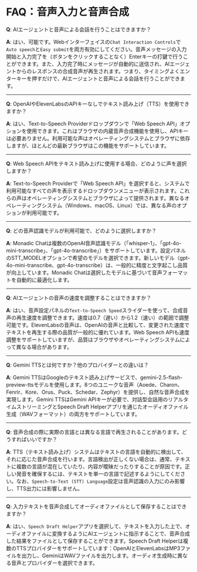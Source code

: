 # FAQ：音声入力と音声合成

**Q**: AIエージェントと音声による会話を行うことはできますか？

**A**: はい、可能です。Webインターフェイスの`Chat Interaction Controls`で`Auto speech`と`Easy submit`を両方有効にしてください。音声メッセージの入力開始と入力完了を（ボタンをクリックすることなく）Enterキーの打鍵で行うことができます。また、入力完了時にメッセージが自動的に送信され、AIエージェントからのレスポンスの合成音声が再生されます。つまり、タイミングよくエンターキーを押すだけで、AIエージェントと音声による会話を行うことができます。

---

**Q**: OpenAIやElevenLabsのAPIキーなしでテキスト読み上げ（TTS）を使用できますか？

**A**: はい、Text-to-Speech Providerドロップダウンで「Web Speech API」オプションを使用できます。これはブラウザの内蔵音声合成機能を使用し、APIキーは必要ありません。利用可能な声はオペレーティングシステムとブラウザに依存しますが、ほとんどの最新ブラウザはこの機能をサポートしています。

---

**Q**: Web Speech APIをテキスト読み上げに使用する場合、どのように声を選択しますか？

**A**: Text-to-Speech Providerで「Web Speech API」を選択すると、システムで利用可能なすべての声を表示するドロップダウンメニューが表示されます。これらの声はオペレーティングシステムとブラウザによって提供されます。異なるオペレーティングシステム（Windows、macOS、Linux）では、異なる声のオプションが利用可能です。

---

**Q**: どの音声認識モデルが利用可能で、どのように選択しますか？

**A**: Monadic Chatは複数のOpenAI音声認識モデル（「whisper-1」、「gpt-4o-mini-transcribe」、「gpt-4o-transcribe」）をサポートしています。設定パネルのSTT_MODELオプションで希望のモデルを選択できます。新しいモデル（gpt-4o-mini-transcribe、gpt-4o-transcribe）は、一般的に精度と文字起こし品質が向上しています。Monadic Chatは選択したモデルに基づいて音声フォーマットを自動的に最適化します。

---

**Q**: AIエージェントの音声の速度を調整することはできますか？

**A**: はい、音声設定パネルの`Text-to-Speech Speed`スライダーを使って、合成音声の再生速度を調整できます。速度は0.7（遅い）から1.2（速い）の範囲で調整可能です。ElevenLabsの音声は、OpenAIの音声と比較して、変更された速度でテキストを再生する際の品質が一般的に優れています。Web Speech APIも速度調整をサポートしていますが、品質はブラウザやオペレーティングシステムによって異なる場合があります。

---

**Q**: Gemini TTSとは何ですか？他のプロバイダーとの違いは？

**A**: Gemini TTSはGoogleのテキスト読み上げサービスで、gemini-2.5-flash-preview-ttsモデルを使用します。8つのユニークな音声（Aoede、Charon、Fenrir、Kore、Orus、Puck、Schedar、Zephyr）を提供し、自然な音声合成を実現します。Gemini TTSはGemini APIキーが必要で、対話型会話用のリアルタイムストリーミングとSpeech Draft Helperアプリを通じたオーディオファイル生成（WAVフォーマット）の両方をサポートしています。

---

**Q**: 音声合成の際に実際の言語とは異なる言語で再生されることがあります。どうすればいいですか？

**A**: TTS（テキスト読み上げ）システムはテキストの言語を自動的に検出して、それに応じた音声合成を行います。言語検出が正しくない場合は、通常、テキストに複数の言語が混在していたり、内容が曖昧だったりすることが原因です。正しい発音を確保するには、テキストを単一の言語で記述するようにしてください。なお、`Speech-to-Text (STT) Language`設定は音声認識の入力にのみ影響し、TTS出力には影響しません。

---

**Q**: 入力テキストを音声合成してオーディオファイルとして保存することはできますか？

**A**: はい、`Speech Draft Helper`アプリを選択して、テキストを入力した上で、オーディオファイルに変換するようにAIエージェントに指示することで、音声合成した結果をファイルとして保存することができます。Speech Draft Helperは複数のTTSプロバイダーをサポートしています：OpenAIとElevenLabsはMP3ファイルを出力し、GeminiはWAVファイルを出力します。オーディオ生成時に異なる音声とプロバイダーを選択できます。


